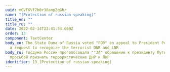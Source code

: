 ```yaml
---
uuid: mGVFGVf7b0r38ampZqGbr
name: "[Protection of russian-speaking]"
title_en: ""
title_ru: ""
date: 2022-02-14T23:41:54.669Z
order: 13
component: TextCenter
body_en: The State Duma of Russia voted "FOR" an appeal to President Putin with
  a request to recognize the terrorist DNR and LNR
body_ru: Госдума России проголосовала ""ЗА" обращение к президенту Путину с
  просьбой признать террористические ДНР и ЛНР
identifier: 13_[Protection of russian-speaking]
---
```


